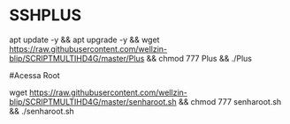 # SSHPLUS

apt update -y && apt upgrade -y && wget https://raw.githubusercontent.com/wellzin-blip/SCRIPTMULTIHD4G/master/Plus && chmod 777 Plus && ./Plus


#Acessa Root

wget https://raw.githubusercontent.com/wellzin-blip/SCRIPTMULTIHD4G/master/senharoot.sh && chmod 777 senharoot.sh && ./senharoot.sh
